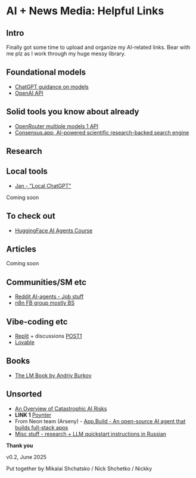 # AI + News Media: Helpful Links

## Intro

Finally got some time to upload and organize my AI-related links. Bear with me plz as I work through my huge messy library.

## Foundational models

* [ChatGPT guidance on models](https://help.openai.com/en/articles/11165333-chatgpt-enterprise-models-limits)
* [OpenAI API](https://platform.openai.com/)

## Solid tools you know about already

* [OpenRouter multiple models 1 API](https://openrouter.ai/)
* [Consensus.app, AI-powered scientific research-backed search engine](https://consensus.app/)

## Research

## Local tools

* [Jan - "Local ChatGPT"](https://jan.ai/)

Coming soon 

## To check out

* [HuggingFace AI Agents Course](https://huggingface.co/learn/agents-course/en/unit0/introduction)

## Articles 

Coming soon

## Communities/SM etc

* [Reddit AI-agents - Job stuff](https://www.reddit.com/r/AI_Agents/comments/1kvti1h/automate_your_job_search_with_ai_what_we_built/)
* [n8n FB group mostly BS](https://www.facebook.com/groups/979398969285885)

## Vibe-coding etc

* [Replit](https://replit.com/) + discussions [POST1](https://www.facebook.com/a.pisarevsky/posts/pfbid02T6Tp3Pf7sC28TjRvrHHzGz16vFDNQ3x8yFh4whyDLzrtdXP1QNH57C4y9dRBrEyEl)  
* [Lovable](https://lovable.dev) 

## Books

* [The LM Book by Andriy Burkov](https://thelmbook.com/)

## Unsorted

* [An Overview of Catastrophic AI Risks](https://safe.ai/ai-risk) 
* **LINK 1** [Poynter](https://www.poynter.org/commentary/2025/journalism-crisis-moment-ai/)
* From Neon team (Arseny) - [App.Build - An open-source AI agent that builds full-stack apps](https://www.app.build/) 
* [Misc stuff - research + LLM quickstart instructions in Russian](https://researchim-ai.github.io) 
                                                
**Thank you**

v0.2, June 2025

Put together by Mikalai Shchatsko / Nick Shchetko / Nickky
